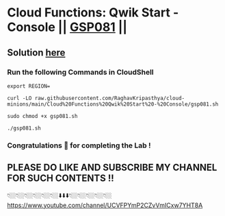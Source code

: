 # Cloud Functions: Qwik Start - Console || [GSP081](https://www.cloudskillsboost.google/focuses/1763?parent=catalog) ||

## Solution [here](https://youtu.be/DvgonobdWZA)

### Run the following Commands in CloudShell
```
export REGION=
```
```
curl -LO raw.githubusercontent.com/RaghavKripasthya/cloud-minions/main/Cloud%20Functions%20Qwik%20Start%20-%20Console/gsp081.sh

sudo chmod +x gsp081.sh

./gsp081.sh
```

### Congratulations 🎉 for completing the Lab !

## PLEASE DO LIKE AND SUBSCRIBE MY CHANNEL FOR SUCH CONTENTS !!

👇🏼👇🏼👇🏼👇🏼👇🏼👇🏼⬇️⬇️⬇️👇🏼👇🏼👇🏼👇🏼👇🏼
https://www.youtube.com/channel/UCVFPYmP2CZvVmICxw7YHT8A
